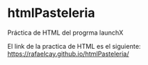 # htmlPasteleria
Práctica de HTML del progrma launchX


El link de la practica de HTML es el siguiente: https://rafaelcay.github.io/htmlPasteleria/
